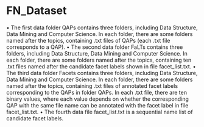 # FN_Dataset
•	The first data folder QAPs contains three folders, including Data Structure, Data Mining and Computer Science. In each folder, there are some folders named after the topics, containing .txt files of QAPs (each .txt file corresponds to a QAP). 
•	The second data folder FaLTs contains three folders, including Data Structure, Data Mining and Computer Science. In each folder, there are some folders named after the topics, containing ten .txt files named after the candidate facet labels shown in file facet_list.txt.
•	The third data folder Facets contains three folders, including Data Structure, Data Mining and Computer Science. In each folder, there are some folders named after the topics, containing .txt files of annotated facet labels corresponding to the QAPs in folder QAPs. In each .txt file, there are ten binary values, where each value depends on whether the corresponding QAP with the same file name can be annotated with the facet label in file facet_list.txt.
•	The fourth data file facet_list.txt is a sequential name list of candidate facet labels.
